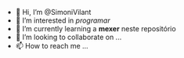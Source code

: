 - 👋 Hi, I’m @SimoniVilant
- 👀 I’m interested in *programar*
- 🌱 I’m currently learning a **mexer** neste repositório
- 💞️ I’m looking to collaborate on ...
- 📫 How to reach me ...

<!---
SimoniVilant/SimoniVilant is a ✨ special ✨ repository because its `README.md` (this file) appears on your GitHub profile.
You can click the Preview link to take a look at your changes.
--->
